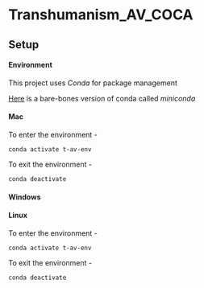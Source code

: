 # Transhumanism_AV_COCA

## Setup

#### Environment

This project uses _Conda_ for package management

[Here](https://docs.conda.io/en/latest/miniconda.html) is a bare-bones version of conda called _miniconda_

#### Mac

To enter the environment - 
```console
conda activate t-av-env
```

To exit the environment - 
```console
conda deactivate
```

#### Windows

#### Linux

To enter the environment - 
```console
conda activate t-av-env
```

To exit the environment - 
```console
conda deactivate
```